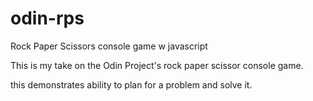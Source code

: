 # odin-rps
Rock Paper Scissors console game w javascript

This is my take on the Odin Project's rock paper scissor console game. 

this demonstrates ability to plan for a problem and solve it.